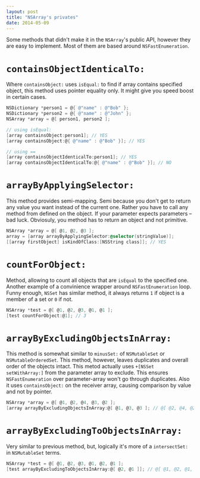 ```yaml
---
layout: post
title: "NSArray's privates"
date: 2014-05-09
---
```


Some methods that didn't make it in the `NSArray`'s public API, however they are easy to implement. Most of them are based around `NSFastEnumeration`.

# `containsObjectIdenticalTo:`

Where `containsObject:` uses `isEqual:` to find if array contains specified object, this method uses pointer equality only. It might give you speed boost in certain cases.

```objective-c
NSDictionary *person1 = @{ @"name" : @"Bob" };
NSDictionary *person2 = @{ @"name" : @"John" };
NSArray *array = @[ person1, person2 ];

// using isEqual:
[array containsObject:person1]; // YES
[array containsObject:@{ @"name" : @"Bob" }]; // YES

// using ==
[array containsObjectIdenticalTo:person1]; // YES
[array containsObjectIdenticalTo:@{ @"name" : @"Bob" }]; // NO
```

# `arrayByApplyingSelector:`

This method provides semi-mapping. Semi because you don't get to return any value you want instead of the current one. Rather you have to call any method from defined on the object. If your parameter expects parameters – bad luck. Obviosuly, you method has to return an object and not primitive.

```objective-c
NSArray *array = @[ @1, @2, @3 ];
array = [array arrayByApplyingSelector:@selector(stringValue)];
[[array firstObject] isKindOfClass:[NSString class]]; // YES
```

# `countForObject:`

Method, allowing to count all objects that are `isEqual` to the specified one. Another example of a convinience wrapper around `NSFastEnumeration` loop. Funny enough, `NSSet` has similar method, it always returns `1` if object is a member of a set or `0` if not.

```objective-c
NSArray *test = @[ @1, @2, @3, @1, @1 ];
[test countForObject:@1]; // 3
```

# `arrayByExcludingObjectsInArray:`

This method is somewhat similar to `minusSet:` of `NSMutableSet` or `NSMutableOrderedSet`. This method, however, leaves duplicates and overall order of the objects intact. This metod actually uses `+[NSSet setWithArray:]` from the parameter array to exclude. This ensures `NSFastEnumeration` over parameter-array won't go through duplicates. Also it uses `containsObject:` on the receiver array, causing comparison by value and not by pointer.

```objective-c
NSArray *array = @[ @1, @2, @4, @3, @2 ];
[array arrayByExcludingObjectsInArray:@[ @1, @3, @3 ]; // @[ @2, @4, @2 ]
```

# `arrayByExcludingToObjectsInArray:`

Very similar to previous method, but, logically it's more of a `intersectSet:` in `NSMutableSet` terms.

```objective-c
NSArray *test = @[ @1, @2, @3, @1, @2, @1 ];
[test arrayByExcludingToObjectsInArray:@[ @2, @1 ]]; // @[ @1, @2, @1, @2, @1 ]
```
